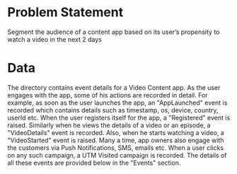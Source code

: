 # Problem Statement

Segment the audience of a content app based on its user’s propensity to watch a video in the next 2
days

# Data

The directory contains event details for a Video Content app. As the user engages with the app, some of
his actions are recorded in detail.
For example, as soon as the user launches the app, an "AppLaunched" event is recorded which contains
details such as timestamp, os, device, country, userId etc.
When the user registers itself for the app, a "Registered" event is raised. Similarly when he views the
details of a video or an episode, a "VideoDetails" event is recorded. Also, when he starts watching a
video, a "VideoStarted" event is raised.
Many a time, app owners also engage with the customers via Push Notifications, SMS, emails etc. When
a user clicks on any such campaign, a UTM Visited campaign is recorded. The details of all these events
are provided below in the "Events" section.